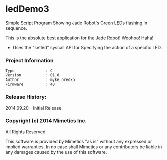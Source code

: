 ledDemo3
========

Simple Script Program Showing Jade Robot's Green LEDs flashing in sequence.

This is the absolute best application for the Jade Robot! Woohoo! Haha!

- Uses the "setled" syscall API for Specifying the action of a specific LED.

### Project Information
```
Type              : C
Version           : 01.0
Author            : myke predko
Firmware          : 40
```


### Release History:
2014.09.20 - Initial Release.

### Copyright (c) 2014 Mimetics Inc.
All Rights Reserved

This software is provided by Mimetics "as is" without any expressed or implied warranties.  In no case shall Mimetics or any contributors be liable in any damages caused by the use of this software.  
